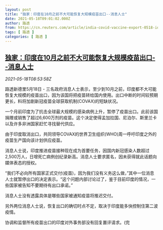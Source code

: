 ```yaml
---
layout: post
title: "独家：印度在10月之前不大可能恢复大规模疫苗出口--消息人士"
date: 2021-05-18T09:01:02.000Z
author: 路透
from: https://cn.reuters.com/article/india-covid-vaccine-export-0518-idCNKCS2CZ0TY
tags: [ 路透 ]
categories: [ 路透 ]
---
```

<!--1621328462000-->
[独家：印度在10月之前不大可能恢复大规模疫苗出口--消息人士](https://cn.reuters.com/article/india-covid-vaccine-export-0518-idCNKCS2CZ0TY)
------

<div>
<div><i>2021-05-18T08:53:58Z</i></div><p>路透新德里5月18日 - 三名政府消息人士表示，至少到10月之前，印度都不大可能恢复大规模的疫苗出口，因为该国将把疫苗转给国内使用。出口中断的时间较预期更长，料将加剧新冠疫苗全球获取机制(COVAX)的短缺状况。</p><p>一个月前印度为了抗击全球最大规模的感染病例上升，暂停了疫苗出口。此前该国捐赠或销售了超过6,600万剂的疫苗。这个决定使得孟加拉国、尼泊尔、斯里兰卡以及许多非洲国家赶忙寻找替代供应。</p><p>由于印度取消出口，共同领导COVAX的世界卫生组织(WHO)周一呼吁印度之外的疫苗生产国向该计划供应疫苗。</p><p>消息人士说，印度推进疫苗接种现在成为首要任务，因国内新冠感染人数超过2,500万人，日增死亡病例创纪录新高。消息人士要求匿名，因未获得就此话题向媒体表态的授权。</p><p>“我们不必向所有国家正式交付(疫苗)，因为我们没有义务这么做，”其中一位消息人士就暂停出口的决定表示。“这个问题内部讨论过了，鉴于目前印度的情况，一些国家被告知不要期待有出口承诺。”</p><p>消息人士没有透露具体是哪些国家被通知疫苗将推迟交付。</p><p>另外两位消息人士说，恢复出口的确切时点不定，取决于印度能多快控制住第二波疫情。</p><p>协调和监督所有疫苗出口的印度对外事务部没有回复置评请求。(完</p>
</div>
